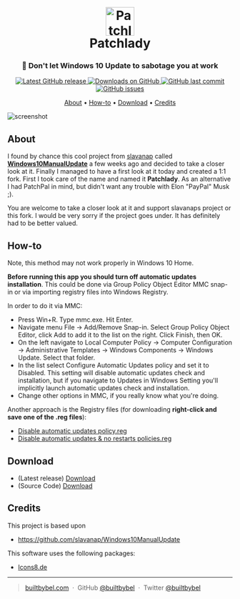 
<h1 align="center">
  <br>
  <a href="http://www.builtbybel.com"><img src="https://github.com/builtbybel/patchlady/blob/master/src/Patchlady/patchlady.ico" alt="Patchlady" width="64"></a>
  <br>
  Patchlady
  <br>
</h1>

<h3 align="center">👒 Don't let Windows 10 Update to sabotage you at work</h3>

<p align="center">
<a href="https://github.com/builtbybel/patchlady/releases/latest" target="_blank">
<img alt="Latest GitHub release" src="https://img.shields.io/github/release/builtbybel/patchlady.svg?style=flat-square" />
</a>
	
<a href="https://github.com/builtbybel/patchlady/releases" target="_blank">
<img alt="Downloads on GitHub" src="https://img.shields.io/github/downloads/builtbybel/patchlady/total.svg?style=flat-square" />
</a>

<a href="https://github.com/builtbybel/patchlady/commits/master">
<img src="https://img.shields.io/github/last-commit/builtbybel/patchlady.svg?style=flat-square&logo=github&logoColor=white"
alt="GitHub last commit">
<a href="https://github.com/builtbybel/patchlady/issues">
<img src="https://img.shields.io/github/issues-raw/builtbybel/patchlady.svg?style=flat-square&logo=github&logoColor=white"
alt="GitHub issues">   
  
</p>

<p align="center">
  <a href="#about">About</a> •
  <a href="#about">How-to</a> •
  <a href="#download">Download</a> •
  <a href="#credits">Credits</a>
</p>

![screenshot](https://github.com/builtbybel/patchlady/blob/master/assets/patchlady.png)

## About

I found by chance this cool project from [slavanap](https://github.com/slavanap) called **[Windows10ManualUpdate](https://github.com/slavanap/Windows10ManualUpdate)** a few weeks ago and decided to take a closer look at it. Finally I managed to have a first look at it today and created a 1:1 fork. First I took care of the name and named it **Patchlady**. As an alternative I had PatchPal in mind, but didn't want any trouble with Elon "PayPal" Musk ;).

You are welcome to take a closer look at it and support slavanaps project or this fork. I would be very sorry if the project goes under. It has definitely had to be better valued.

## How-to

Note, this method may not work properly in Windows 10 Home.

**Before running this app you should turn off automatic updates installation**. This could be done via Group Policy Object Editor MMC snap-in or via importing registry files into Windows Registry.

In order to do it via MMC:

- Press Win+R. Type mmc.exe. Hit Enter.
- Navigate menu File -> Add/Remove Snap-in. Select Group Policy Object Editor, click Add to add it to the list on the right. Click Finish, then OK.
- On the left navigate to Local Computer Policy -> Computer Configuration -> Administrative Templates -> Windows Components -> Windows Update. Select that folder.
- In the list select Configure Automatic Updates policy and set it to Disabled. This setting will disable automatic updates check and installation, but if you navigate to Updates in Windows Setting you'll implicitly launch automatic updates check and installation.
- Change other options in MMC, if you really know what you're doing.

Another approach is the Registry files (for downloading **right-click and save one of the .reg files**):

- [Disable automatic updates policy.reg](https://github.com/builtbybel/patchlady/raw/master/src/Patchlady/Disable%20automatic%20updates%20policy.reg)
- [Disable automatic updates & no restarts policies.reg](https://github.com/builtbybel/patchlady/raw/master/src/Patchlady/Disable%20automatic%20updates%20%26%20no%20restarts%20policies.reg)


## Download

- (Latest release) [Download](https://github.com/builtbybel/patchlady/releases)
- (Source Code) [Download](https://github.com/builtbybel/patchlady/tree/master/src) 


## Credits

This project is based upon 

- https://github.com/slavanap/Windows10ManualUpdate

This software uses the following packages:

- [Icons8.de](https://icons8.de/)

---

> [builtbybel.com](https://www.builtbybel.com) &nbsp;&middot;&nbsp;
> GitHub [@builtbybel](https://github.com/builtbybel) &nbsp;&middot;&nbsp;
> Twitter [@builtbybel](https://twitter.com/builtbybel)
